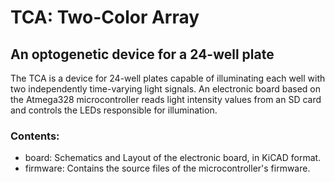 # TCA: Two-Color Array
## An optogenetic device for a 24-well plate

The TCA is a device for 24-well plates capable of illuminating each well with two independently time-varying light signals. An electronic board based on the Atmega328 microcontroller reads light intensity values from an SD card and controls the LEDs responsible for illumination.

### Contents:
* board: Schematics and Layout of the electronic board, in KiCAD format.
* firmware: Contains the source files of the microcontroller's firmware.
